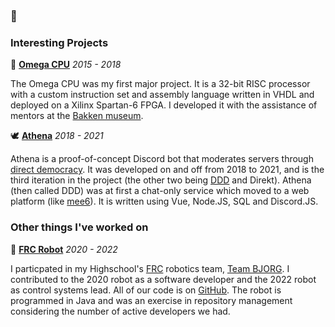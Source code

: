 ### 👋

### Interesting Projects

🧮 **[Omega CPU](https://github.com/shetaye/omega-cpu)** *2015 - 2018*

The Omega CPU was my first major project.  It is a 32-bit RISC processor with a custom instruction set and assembly language written in VHDL and deployed on a Xilinx Spartan-6 FPGA.  I developed it with the assistance of mentors at the [Bakken museum](https://thebakken.org).

🕊 **[Athena](https://github.com/shetaye/athena)** *2018 - 2021*

Athena is a proof-of-concept Discord bot that moderates servers through [direct democracy](https://en.wikipedia.org/wiki/Direct_democracy).  It was developed on and off from 2018 to 2021, and is the third iteration in the project (the other two being [DDD](https://github.com/shetaye/ddd-webserver) and Direkt).  Athena (then called DDD) was at first a chat-only service which moved to a web platform (like [mee6](https://mee6.xyz)).  It is written using Vue, Node.JS, SQL and Discord.JS.

### Other things I've worked on

🦾 **[FRC Robot](https://github.com/Team2470/FRC-2022-robot)** *2020 - 2022*

I particpated in my Highschool's [FRC](https://www.firstinspires.org/) robotics team, [Team BJORG](https://www.team2470.org/).  I contributed to the 2020 robot as a software developer and the 2022 robot as control systems lead.  All of our code is on [GitHub](https://github.com/Team2470).  The robot is programmed in Java and was an exercise in repository management considering the number of active developers we had.
